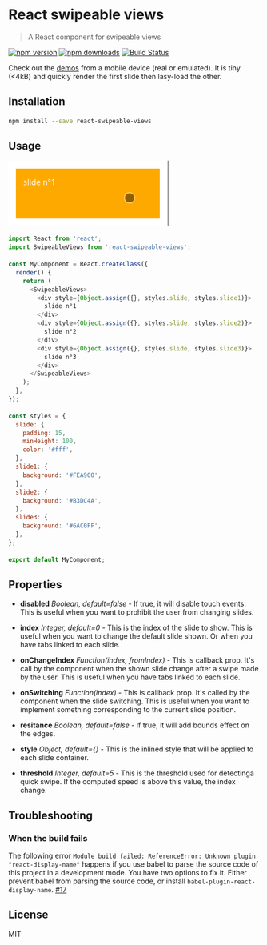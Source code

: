 # React swipeable views

> A React component for swipeable views

[![npm version](https://img.shields.io/npm/v/react-swipeable-views.svg?style=flat-square)](https://www.npmjs.com/package/react-swipeable-views)
[![npm downloads](https://img.shields.io/npm/dm/react-swipeable-views.svg?style=flat-square)](https://www.npmjs.com/package/react-swipeable-views)
[![Build Status](https://travis-ci.org/oliviertassinari/react-swipeable-views.svg?branch=master)](https://travis-ci.org/oliviertassinari/react-swipeable-views)

Check out the [demos](http://oliviertassinari.github.io/react-swipeable-views/) from a mobile device (real or emulated).
It is tiny (<4kB) and quickly render the first slide then lasy-load the other.

## Installation

```sh
npm install --save react-swipeable-views
```

## Usage
![alt tag](docs/usage.gif)

```js
import React from 'react';
import SwipeableViews from 'react-swipeable-views';

const MyComponent = React.createClass({
  render() {
    return (
      <SwipeableViews>
        <div style={Object.assign({}, styles.slide, styles.slide1)}>
          slide n°1
        </div>
        <div style={Object.assign({}, styles.slide, styles.slide2)}>
          slide n°2
        </div>
        <div style={Object.assign({}, styles.slide, styles.slide3)}>
          slide n°3
        </div>
      </SwipeableViews>
    );
  },
});

const styles = {
  slide: {
    padding: 15,
    minHeight: 100,
    color: '#fff',
  },
  slide1: {
    background: '#FEA900',
  },
  slide2: {
    background: '#B3DC4A',
  },
  slide3: {
    background: '#6AC0FF',
  },
};

export default MyComponent;
```

## Properties

- **disabled** *Boolean, default=false* - If true, it will disable touch events.
This is useful when you want to prohibit the user from changing slides.

- **index** *Integer, default=0* - This is the index of the slide to show.
This is useful when you want to change the default slide shown.
Or when you have tabs linked to each slide.

- **onChangeIndex** *Function(index, fromIndex)* - This is callback prop. It's call by the
component when the shown slide change after a swipe made by the user.
This is useful when you have tabs linked to each slide.

- **onSwitching** *Function(index)* - This is callback prop. It's called by the
component when the slide switching.
This is useful when you want to implement something corresponding to the current slide position.

- **resitance** *Boolean, default=false* - If true, it will add bounds effect on the edges.

- **style** *Object, default={}* - This is the inlined style that will be applied
to each slide container.

- **threshold** *Integer, default=5* - This is the threshold used for detectinga quick swipe.
If the computed speed is above this value, the index change.

## Troubleshooting

### When the build fails

The following error `Module build failed: ReferenceError: Unknown plugin "react-display-name"`
happens if you use babel to parse the source code of this project in a development mode.
You have two options to fix it. Either prevent babel from parsing the source code, or install
`babel-plugin-react-display-name`. [#17](https://github.com/oliviertassinari/react-swipeable-views/issues/17)

## License

MIT
